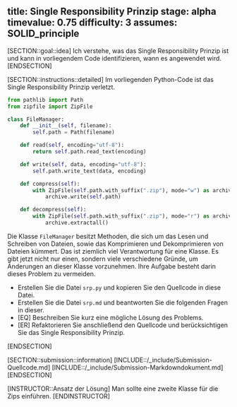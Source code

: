 title: Single Responsibility Prinzip
stage: alpha
timevalue: 0.75
difficulty: 3
assumes: SOLID_principle
---

[SECTION::goal::idea]
Ich verstehe, was das Single Responsibility Prinzip ist und kann in vorliegendem Code 
identifizieren, wann es angewendet wird.
[ENDSECTION]

[SECTION::instructions::detailed]
Im vorliegenden Python-Code ist das Single Responsibility Prinzip verletzt. 

```python
from pathlib import Path
from zipfile import ZipFile

class FileManager:
    def __init__(self, filename):
        self.path = Path(filename)

    def read(self, encoding="utf-8"):
        return self.path.read_text(encoding)

    def write(self, data, encoding="utf-8"):
        self.path.write_text(data, encoding)

    def compress(self):
        with ZipFile(self.path.with_suffix(".zip"), mode="w") as archive:
            archive.write(self.path)

    def decompress(self):
        with ZipFile(self.path.with_suffix(".zip"), mode="r") as archive:
            archive.extractall()
```

Die Klasse `FileManager` besitzt Methoden, die sich um das Lesen und Schreiben von Dateien, 
sowie das Komprimieren und Dekomprimieren von Dateien kümmert.
Das ist ziemlich viel Verantwortung für eine Klasse.
Es gibt jetzt nicht nur einen, sondern viele verschiedene Gründe, um Änderungen an dieser Klasse 
vorzunehmen.
Ihre Aufgabe besteht darin dieses Problem zu vermeiden.

- Erstellen Sie die Datei `srp.py` und kopieren Sie den Quellcode in diese Datei.
- Erstellen Sie die Datei `srp.md` und beantworten Sie die folgenden Fragen in dieser.
- [EQ] Beschreiben Sie kurz eine mögliche Lösung des Problems.
- [ER] Refaktorieren Sie anschließend den Quellcode und berücksichtigen Sie das Single 
  Responsibility Prinzip.

[ENDSECTION]

[SECTION::submission::information]
[INCLUDE::/_include/Submission-Quellcode.md]
[INCLUDE::/_include/Submission-Markdowndokument.md]
[ENDSECTION]

[INSTRUCTOR::Ansatz der Lösung]
Man sollte eine zweite Klasse für die Zips einführen.
[ENDINSTRUCTOR]
